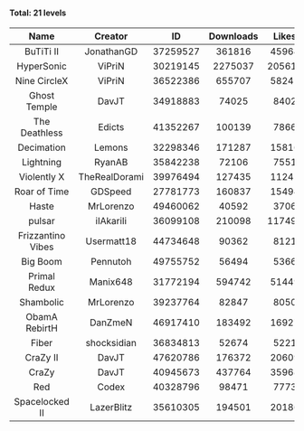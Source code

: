#### Total: 21 levels

| Name | Creator | ID | Downloads | Likes |
|:---:|:---:|:---:|:---:|:---:|
| BuTiTi II | JonathanGD | 37259527 | 361816 | 45964
| HyperSonic | ViPriN | 30219145 | 2275037 | 205615
| Nine CircleX | ViPriN | 36522386 | 655707 | 58241
| Ghost Temple | DavJT | 34918883 | 74025 | 8402
| The Deathless | Edicts | 41352267 | 100139 | 7866
| Decimation | Lemons | 32298346 | 171287 | 15816
| Lightning | RyanAB | 35842238 | 72106 | 7551
| Violently X | TheRealDorami | 39976494 | 127435 | 11245
| Roar of Time | GDSpeed | 27781773 | 160837 | 15494
| Haste | MrLorenzo | 49460062 | 40592 | 3706
| pulsar | iIAkariIi | 36099108 | 210098 | 117494
| Frizzantino Vibes | Usermatt18 | 44734648 | 90362 | 8121
| Big Boom | Pennutoh | 49755752 | 56494 | 5366
| Primal Redux | Manix648 | 31772194 | 594742 | 51449
| Shambolic | MrLorenzo | 39237764 | 82847 | 8050
| ObamA RebirtH | DanZmeN | 46917410 | 183492 | 16927
| Fiber | shocksidian | 36834813 | 52674 | 5221
| CraZy II | DavJT | 47620786 | 176372 | 20609
| CraZy | DavJT | 40945673 | 437764 | 35968
| Red | Codex | 40328796 | 98471 | 7773
| Spacelocked II | LazerBlitz | 35610305 | 194501 | 20186

